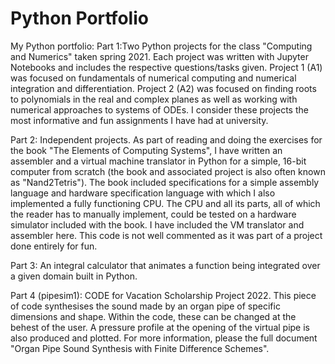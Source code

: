 # Python Portfolio
My Python portfolio: 
Part 1:Two Python projects for the class "Computing and Numerics" taken spring 2021.
Each project was written with Jupyter Notebooks and includes the respective questions/tasks given.
Project 1 (A1) was focused on fundamentals of numerical computing and numerical integration and differentiation.
Project 2 (A2) was focused on finding roots to polynomials in the real and complex planes as well as working with numerical approaches to systems of ODEs.
I consider these projects the most informative and fun assignments I have had at university.

Part 2: Independent projects. As part of reading and doing the exercises for the book "The Elements of Computing Systems", I have written an assembler and a virtual machine translator in Python for a simple, 16-bit computer from scratch (the book and associated project is also often known as "Nand2Tetris"). The book included specifications for a simple assembly language and hardware specification language with which I also implemented a fully functioning CPU. The CPU and all its parts, all of which the reader has to manually implement, could be tested on a hardware simulator included with the book. I have included the VM translator and assembler here. This code is not well commented as it was part of a project done entirely for fun.

Part 3: An integral calculator that animates a function being integrated over a given domain built in Python.

Part 4 (pipesim1): CODE for Vacation Scholarship Project 2022. This piece of code synthesises the sound made by an organ pipe of specific dimensions and shape. Within the code, these can be changed at the behest of the user. A pressure profile at the opening of the virtual pipe is also produced and plotted. For more information, please the full document "Organ Pipe Sound Synthesis with Finite Difference Schemes".
